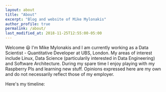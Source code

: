 ```yaml
---
layout: about
title: "About"
excerpt: "Blog and website of Mike Mylonakis"
author_profile: true
permalink: /about/
last_modified_at: 2018-11-25T12:55:00-05:00
---
```


Welcome :smiley: I'm Mike Mylonakis and I am currently working as a Data Scientist - Quantitative Developer at UBS, 
London. My areas of interest include Linux, Data Science (particularily interested in Data Engineering) and Software 
Architecture. During my spare time I enjoy playing with my Raspberry PIs and learning new stuff. Opinions expressed
here are my own and do not necessarily reflect those of my employer.

Here's my timeline:

